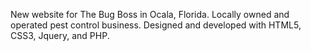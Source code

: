 New website for The Bug Boss in Ocala, Florida. Locally owned and operated pest control business. Designed and developed with HTML5, CSS3, Jquery, and PHP.